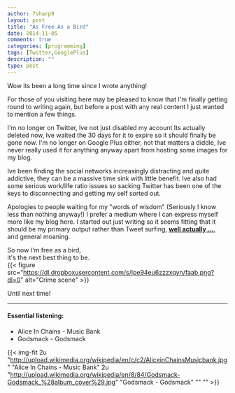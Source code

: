 ```yaml
---
author: 7sharp9
layout: post
title: "As Free As a Bird"
date: 2014-11-05
comments: true
categories: [programming]
tags: [Twitter,GooglePlus]
description: ""
type: post
---
```


Wow its been a long time since I wrote anything!

For those of you visiting here may be pleased to know that I'm finally getting round to writing again, but before a post with any real content I just wanted to mention a few things.
<!-- more -->
I'm no longer on Twitter, Ive not just disabled my account Its actually deleted now, Ive waited the 30 days for it to expire so it should finally be gone now.  I'm no longer on Google Plus either, not that matters a diddle, Ive never really used it for anything anyway apart from hosting some images for my blog.  

Ive been finding the social networks increasingly distracting and quite addictive, they can be a massive time sink with little benefit.  Ive also had some serious work/life ratio issues so sacking Twitter has been one of the keys to disconnecting and getting my self sorted out.  

Apologies to people waiting for my "words of wisdom" (Seriously I know less than nothing anyway!) I prefer a medium where I can express myself more like my blog here.  I started out just writing so it seems fitting that it should be my primary output rather than Tweet surfing, **[well actually ...][1]**, and general moaning.  

So now I'm free as a bird,  
it's the next best thing to be.  
{{< figure src="https://dl.dropboxusercontent.com/s/lpe94eu6zzzxqyn/faab.png?dl=0" alt="Crime scene" >}}

Until next time!  

* * *
#### Essential listening:
*   Alice In Chains - Music Bank  
*   Godsmack - Godsmack  

{{< img-fit	
    2u "http://upload.wikimedia.org/wikipedia/en/c/c2/AliceinChainsMusicbank.jpg" "Alice In Chains - Music Bank"
    2u "http://upload.wikimedia.org/wikipedia/en/8/84/Godsmack-Godsmack_%28album_cover%29.jpg" "Godsmack - Godsmack" "" "" >}}  

[1]: http://tirania.org/blog/archive/2011/Feb-17.html
